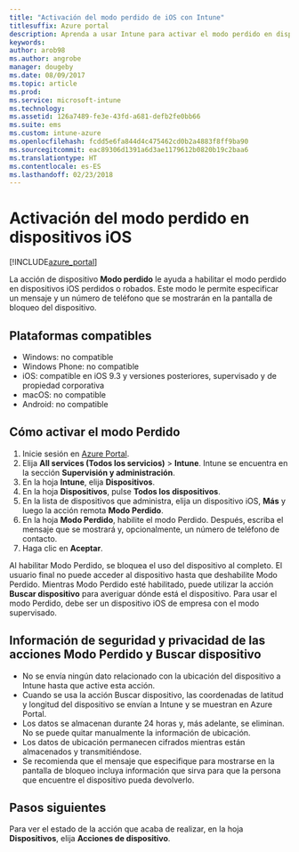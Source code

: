 ```yaml
---
title: "Activación del modo perdido de iOS con Intune"
titlesuffix: Azure portal
description: Aprenda a usar Intune para activar el modo perdido en dispositivos iOS perdidos o robados.
keywords: 
author: arob98
ms.author: angrobe
manager: dougeby
ms.date: 08/09/2017
ms.topic: article
ms.prod: 
ms.service: microsoft-intune
ms.technology: 
ms.assetid: 126a7489-fe3e-43fd-a681-defb2fe0bb66
ms.suite: ems
ms.custom: intune-azure
ms.openlocfilehash: fcdd5e6fa844d4c475462cd0b2a4883f8ff9ba90
ms.sourcegitcommit: eac89306d1391a6d3ae1179612b0820b19c2baa6
ms.translationtype: HT
ms.contentlocale: es-ES
ms.lasthandoff: 02/23/2018
---
```

# <a name="activate-lost-mode-on-ios-devices"></a>Activación del modo perdido en dispositivos iOS


[!INCLUDE[azure_portal](./includes/azure_portal.md)]

La acción de dispositivo **Modo perdido** le ayuda a habilitar el modo perdido en dispositivos iOS perdidos o robados. Este modo le permite especificar un mensaje y un número de teléfono que se mostrarán en la pantalla de bloqueo del dispositivo.

## <a name="supported-platforms"></a>Plataformas compatibles

- Windows: no compatible
- Windows Phone: no compatible
- iOS: compatible en iOS 9.3 y versiones posteriores, supervisado y de propiedad corporativa
- macOS: no compatible
- Android: no compatible

## <a name="how-to-activate-lost-mode"></a>Cómo activar el modo Perdido

1. Inicie sesión en [Azure Portal](https://portal.azure.com).
2. Elija **All services (Todos los servicios)** > **Intune**. Intune se encuentra en la sección **Supervisión y administración**.
3. En la hoja **Intune**, elija **Dispositivos**.
4. En la hoja **Dispositivos**, pulse **Todos los dispositivos**.
5. En la lista de dispositivos que administra, elija un dispositivo iOS, **Más** y luego la acción remota **Modo Perdido**.
6. En la hoja **Modo Perdido**, habilite el modo Perdido. Después, escriba el mensaje que se mostrará y, opcionalmente, un número de teléfono de contacto.
7. Haga clic en **Aceptar**.

Al habilitar Modo Perdido, se bloquea el uso del dispositivo al completo. El usuario final no puede acceder al dispositivo hasta que deshabilite Modo Perdido. Mientras Modo Perdido esté habilitado, puede utilizar la acción **Buscar dispositivo** para averiguar dónde está el dispositivo.
Para usar el modo Perdido, debe ser un dispositivo iOS de empresa con el modo supervisado.

## <a name="security-and-privacy-information-for-the-lost-mode-and-locate-device-actions"></a>Información de seguridad y privacidad de las acciones Modo Perdido y Buscar dispositivo
- No se envía ningún dato relacionado con la ubicación del dispositivo a Intune hasta que active esta acción.
- Cuando se usa la acción Buscar dispositivo, las coordenadas de latitud y longitud del dispositivo se envían a Intune y se muestran en Azure Portal.
- Los datos se almacenan durante 24 horas y, más adelante, se eliminan. No se puede quitar manualmente la información de ubicación.
- Los datos de ubicación permanecen cifrados mientras están almacenados y transmitiéndose.
- Se recomienda que el mensaje que especifique para mostrarse en la pantalla de bloqueo incluya información que sirva para que la persona que encuentre el dispositivo pueda devolverlo.

## <a name="next-steps"></a>Pasos siguientes

Para ver el estado de la acción que acaba de realizar, en la hoja **Dispositivos**, elija **Acciones de dispositivo**.

